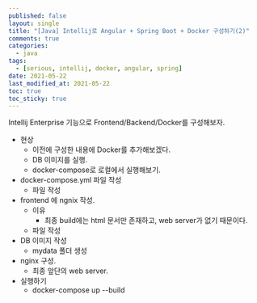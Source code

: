 ```yaml
---
published: false
layout: single
title: "[Java] Intellij로 Angular + Spring Boot + Docker 구성하기(2)"
comments: true
categories:
  - java
tags:
  - [serious, intellij, docker, angular, spring]
date: 2021-05-22
last_modified_at: 2021-05-22
toc: true
toc_sticky: true
---
```


 Intellij Enterprise 기능으로 Frontend/Backend/Docker를 구성해보자.

* 현상
  * 이전에 구성한 내용에 Docker를 추가해보겠다.
  * DB 이미지를 실행.
  * docker-compose로 로컬에서 실행해보기.
* docker-compose.yml 파일 작성
  * 파일 작성
* frontend 에 ngnix 작성.
  * 이유
    * 최종 build에는 html 문서만 존재하고, web server가 없기 때문이다.
  * 파일 작성
* DB 이미지 작성
  * mydata 폴더 생성
* nginx 구성.
  * 최종 앞단의 web server.
* 실행하기
  * docker-compose up --build

